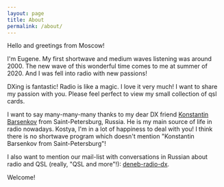```yaml
---
layout: page
title: About
permalink: /about/
---
```


Hello and greetings from Moscow!

I'm Eugene. My first shortwave and
medium waves listening was around 2000.
The new wave of this wonderful time
comes to me at summer of 2020. And I
was fell into radio with new passions!

DXing is fantastic! Radio is like a magic.
I love it very much! I want to share
my passion with you. Please feel perfect
to view my small collection of qsl
cards.

I want to say many-many-many thanks
to my dear DX friend [Konstantin Barsenkov](http://qsl-review.blogspot.com)
from Saint-Petersburg, Russia. He is
my main source of life in radio nowadays.
Kostya, I'm in a lot of happiness to
deal with you! I think there is no
shortwave program which doesn't mention
"Konstantin Barsenkov from Saint-Petersburg"!

I also want to mention our mail-list
with conversations in Russian about
radio and QSL (really, "QSL and more"!):
[deneb-radio-dx](https://groups.google.com/g/rus-radio-dx).

Welcome!
